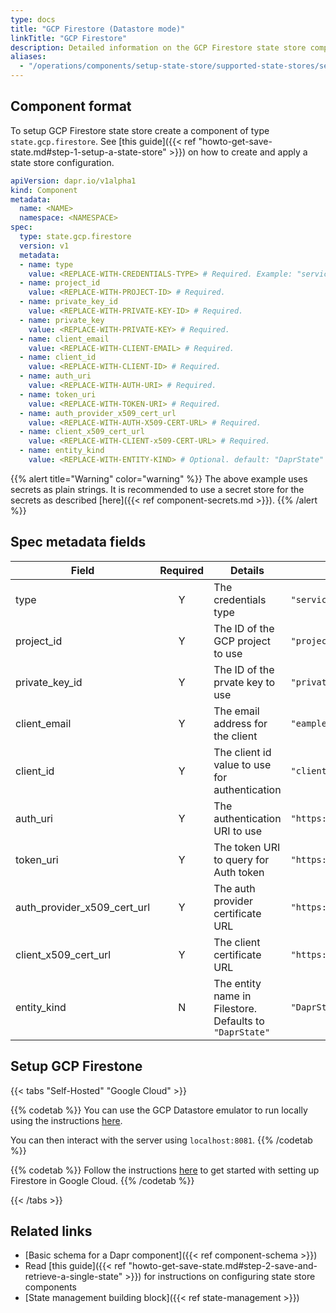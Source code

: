 ```yaml
---
type: docs
title: "GCP Firestore (Datastore mode)"
linkTitle: "GCP Firestore"
description: Detailed information on the GCP Firestore state store component
aliases:
  - "/operations/components/setup-state-store/supported-state-stores/setup-firestore/"
---
```


## Component format

To setup GCP Firestore state store create a component of type `state.gcp.firestore`. See [this guide]({{< ref "howto-get-save-state.md#step-1-setup-a-state-store" >}}) on how to create and apply a state store configuration.


```yaml
apiVersion: dapr.io/v1alpha1
kind: Component
metadata:
  name: <NAME>
  namespace: <NAMESPACE>
spec:
  type: state.gcp.firestore
  version: v1
  metadata:
  - name: type
    value: <REPLACE-WITH-CREDENTIALS-TYPE> # Required. Example: "serviceaccount"
  - name: project_id
    value: <REPLACE-WITH-PROJECT-ID> # Required.
  - name: private_key_id
    value: <REPLACE-WITH-PRIVATE-KEY-ID> # Required.
  - name: private_key
    value: <REPLACE-WITH-PRIVATE-KEY> # Required.
  - name: client_email
    value: <REPLACE-WITH-CLIENT-EMAIL> # Required.
  - name: client_id
    value: <REPLACE-WITH-CLIENT-ID> # Required.
  - name: auth_uri
    value: <REPLACE-WITH-AUTH-URI> # Required.
  - name: token_uri
    value: <REPLACE-WITH-TOKEN-URI> # Required.
  - name: auth_provider_x509_cert_url
    value: <REPLACE-WITH-AUTH-X509-CERT-URL> # Required.
  - name: client_x509_cert_url
    value: <REPLACE-WITH-CLIENT-x509-CERT-URL> # Required.
  - name: entity_kind
    value: <REPLACE-WITH-ENTITY-KIND> # Optional. default: "DaprState"
```

{{% alert title="Warning" color="warning" %}}
The above example uses secrets as plain strings. It is recommended to use a secret store for the secrets as described [here]({{< ref component-secrets.md >}}).
{{% /alert %}}

## Spec metadata fields

| Field              | Required | Details | Example |
|--------------------|:--------:|---------|---------|
| type               | Y        | The credentials type | `"serviceaccount"`
| project_id         | Y        | The ID of the GCP project to use | `"project-id"`
| private_key_id     | Y        | The ID of the prvate key to use  | `"private-key-id"`
| client_email       | Y        | The email address for the client | `"eample@example.com"`
| client_id          | Y        | The client id value to use for authentication | `"client-id"`
| auth_uri           | Y        | The authentication URI to use | `"https://accounts.google.com/o/oauth2/auth"`
| token_uri          | Y        | The token URI to query for Auth token | `"https://oauth2.googleapis.com/token"`
| auth_provider_x509_cert_url | Y | The auth provider certificate URL | `"https://www.googleapis.com/oauth2/v1/certs"`
| client_x509_cert_url | Y      | The client certificate URL | `"https://www.googleapis.com/robot/v1/metadata/x509/x"`
| entity_kind          | N      | The entity name in Filestore. Defaults to `"DaprState"` | `"DaprState"`

## Setup GCP Firestone

{{< tabs "Self-Hosted" "Google Cloud" >}}

{{% codetab %}}
You can use the GCP Datastore emulator to run locally using the instructions [here](https://cloud.google.com/datastore/docs/tools/datastore-emulator).

You can then interact with the server using `localhost:8081`.
{{% /codetab %}}

{{% codetab %}}
Follow the instructions [here](https://cloud.google.com/datastore/docs/quickstart) to get started with setting up Firestore in Google Cloud.
{{% /codetab %}}

{{< /tabs >}}


## Related links
- [Basic schema for a Dapr component]({{< ref component-schema >}})
- Read [this guide]({{< ref "howto-get-save-state.md#step-2-save-and-retrieve-a-single-state" >}}) for instructions on configuring state store components
- [State management building block]({{< ref state-management >}})
